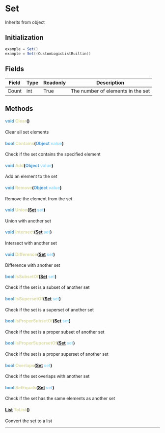 # Set
Inherits from object
## Initialization
```csharp
example = Set()
example = Set((CustomLogicListBuiltin))
```
## Fields
|Field|Type|Readonly|Description|
|---|---|---|---|
|Count|int|True|The number of elements in the set|
## Methods
#### <span style="color:#509cd4;">void</span> <span style="color:#dcdcaa;">Clear</span>()
Clear all set elements
#### <span style="color:#509cd4;">bool</span> <span style="color:#dcdcaa;">Contains</span>(<span style="color:#509cd4;">Object</span> <span style="color:#9cdcfe;">value</span>)
Check if the set contains the specified element
#### <span style="color:#509cd4;">void</span> <span style="color:#dcdcaa;">Add</span>(<span style="color:#509cd4;">Object</span> <span style="color:#9cdcfe;">value</span>)
Add an element to the set
#### <span style="color:#509cd4;">void</span> <span style="color:#dcdcaa;">Remove</span>(<span style="color:#509cd4;">Object</span> <span style="color:#9cdcfe;">value</span>)
Remove the element from the set
#### <span style="color:#509cd4;">void</span> <span style="color:#dcdcaa;">Union</span>(<span style="color:#509cd4;">[Set](../objects/Set.md)</span> <span style="color:#9cdcfe;">set</span>)
Union with another set
#### <span style="color:#509cd4;">void</span> <span style="color:#dcdcaa;">Intersect</span>(<span style="color:#509cd4;">[Set](../objects/Set.md)</span> <span style="color:#9cdcfe;">set</span>)
Intersect with another set
#### <span style="color:#509cd4;">void</span> <span style="color:#dcdcaa;">Difference</span>(<span style="color:#509cd4;">[Set](../objects/Set.md)</span> <span style="color:#9cdcfe;">set</span>)
Difference with another set
#### <span style="color:#509cd4;">bool</span> <span style="color:#dcdcaa;">IsSubsetOf</span>(<span style="color:#509cd4;">[Set](../objects/Set.md)</span> <span style="color:#9cdcfe;">set</span>)
Check if the set is a subset of another set
#### <span style="color:#509cd4;">bool</span> <span style="color:#dcdcaa;">IsSupersetOf</span>(<span style="color:#509cd4;">[Set](../objects/Set.md)</span> <span style="color:#9cdcfe;">set</span>)
Check if the set is a superset of another set
#### <span style="color:#509cd4;">bool</span> <span style="color:#dcdcaa;">IsProperSubsetOf</span>(<span style="color:#509cd4;">[Set](../objects/Set.md)</span> <span style="color:#9cdcfe;">set</span>)
Check if the set is a proper subset of another set
#### <span style="color:#509cd4;">bool</span> <span style="color:#dcdcaa;">IsProperSupersetOf</span>(<span style="color:#509cd4;">[Set](../objects/Set.md)</span> <span style="color:#9cdcfe;">set</span>)
Check if the set is a proper superset of another set
#### <span style="color:#509cd4;">bool</span> <span style="color:#dcdcaa;">Overlaps</span>(<span style="color:#509cd4;">[Set](../objects/Set.md)</span> <span style="color:#9cdcfe;">set</span>)
Check if the set overlaps with another set
#### <span style="color:#509cd4;">bool</span> <span style="color:#dcdcaa;">SetEquals</span>(<span style="color:#509cd4;">[Set](../objects/Set.md)</span> <span style="color:#9cdcfe;">set</span>)
Check if the set has the same elements as another set
#### <span style="color:#509cd4;">[List](../objects/List.md)</span> <span style="color:#dcdcaa;">ToList</span>()
Convert the set to a list

---

